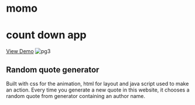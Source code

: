 # momo
# count down app
[View Demo](https://zayzay.me/mom2/)
![pg3](https://user-images.githubusercontent.com/98326555/178494834-8efc591a-abd5-48d7-98b2-7c3c571fac29.PNG)


## Random quote generator
Built with css for the animation, html for layout and java script used to make an action.
Every time you generate a new quote in this website, it chooses a random quote from generator containing an author name.
